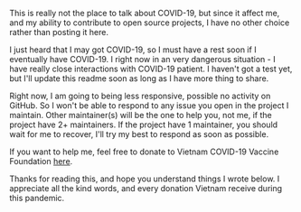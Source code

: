 This is really not the place to talk about COVID-19, but since it affect me, and my ability to contribute to open source projects, I have no other choice rather than posting it here.

I just heard that I may got COVID-19, so I must have a rest soon if I eventually have COVID-19. I right now in an very dangerous situation - I have really close interactions with COVID-19 patient. I haven't got a test yet, but I'll update this readme soon as long as I have more thing to share.

Right now, I am going to being less responsive, possible no activity on GitHub. So I won't be able to respond to any issue you open in the project I maintain. Other maintainer(s) will be the one to help you, not me, if the project have 2+ maintainers. If the project have 1 maintainer, you should wait for me to recover, I'll try my best to respond as soon as possible.

If you want to help me, feel free to donate to Vietnam COVID-19 Vaccine Foundation [here](https://quyvacxincovid19.gov.vn/eng).

Thanks for reading this, and hope you understand things I wrote below. I appreciate all the kind words, and every donation Vietnam receive during this pandemic.
